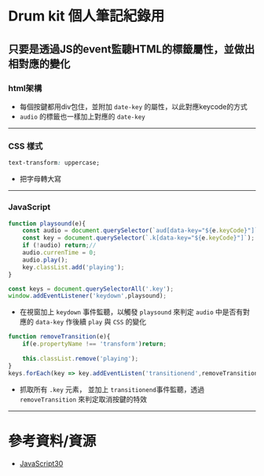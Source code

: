 # Drum kit 個人筆記紀錄用

######
只要是透過JS的event監聽HTML的標籤屬性，並做出相對應的變化
---
### html架構
- 每個按鍵都用div包住，並附加 `date-key` 的屬性，以此對應keycode的方式
- `audio` 的標籤也一樣加上對應的 `date-key`

---
### CSS 樣式
```css
text-transform: uppercase;
```
- 把字母轉大寫

---
### JavaScript
```javascript
function playsound(e){
    const audio = document.querySelector(`aud[data-key="${e.keyCode}"]`);
    const key = document.querySelector(`.k[data-key="${e.keyCode}"]`);
    if (!audio) return;//
    audio.currenTime = 0;
    audio.play();
    key.classList.add('playing');
}

const keys = document.querySelectorAll('.key');
window.addEventListener('keydown',playsound);

```
- 在視窗加上 `keydown` 事件監聽，以觸發 `playsound` 來判定 `audio` 中是否有對應的 `data-key` 作後續 `play` 與 `CSS` 的變化
```javascript
function removeTransition(e){
    if(e.propertyName !== 'transform')return;
    
    this.classList.remove('playing');
}
keys.forEach(key => key.addEventListen('transitionend',removeTransition));
```
- 抓取所有 `.key` 元素， 並加上 `transitionend`事件監聽，透過 `removeTransition` 來判定取消按鍵的特效

---
# 參考資料/資源
- [JavaScript30](https://javascript30.com/)